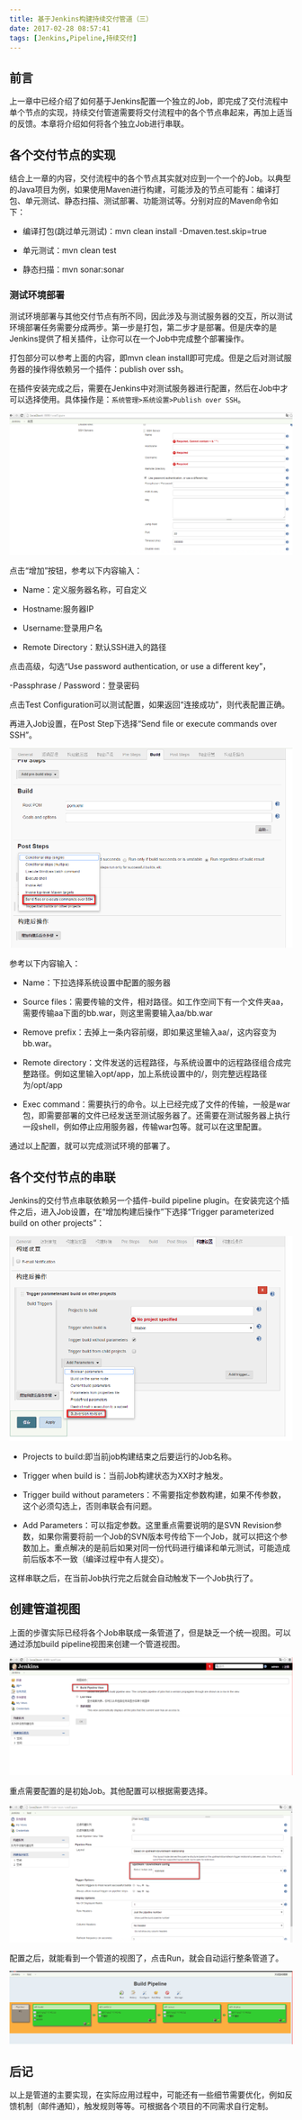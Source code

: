 ```yaml
---
title: 基于Jenkins构建持续交付管道（三）
date: 2017-02-28 08:57:41
tags: [Jenkins,Pipeline,持续交付]
---
```


## 前言

上一章中已经介绍了如何基于Jenkins配置一个独立的Job，即完成了交付流程中单个节点的实现，持续交付管道需要将交付流程中的各个节点串起来，再加上适当的反馈。本章将介绍如何将各个独立Job进行串联。

## 各个交付节点的实现

结合上一章的内容，交付流程中的各个节点其实就对应到一个一个的Job。以典型的Java项目为例，如果使用Maven进行构建，可能涉及的节点可能有：编译打包、单元测试、静态扫描、测试部署、功能测试等。分别对应的Maven命令如下：

- 编译打包(跳过单元测试)：mvn clean install -Dmaven.test.skip=true

- 单元测试：mvn clean test

- 静态扫描：mvn sonar:sonar

### 测试环境部署

测试环境部署与其他交付节点有所不同，因此涉及与测试服务器的交互，所以测试环境部署任务需要分成两步。第一步是打包，第二步才是部署。但是庆幸的是Jenkins提供了相关插件，让你可以在一个Job中完成整个部署操作。

打包部分可以参考上面的内容，即mvn clean install即可完成。但是之后对测试服务器的操作得依赖另一个插件：publish over ssh。

在插件安装完成之后，需要在Jenkins中对测试服务器进行配置，然后在Job中才可以选择使用。具体操作是：`系统管理>系统设置>Publish over SSH`。

![](https://raw.githubusercontent.com/AngryTester/blog/master/%E5%9F%BA%E4%BA%8EJenkins%E6%9E%84%E5%BB%BA%E6%8C%81%E7%BB%AD%E4%BA%A4%E4%BB%98%E7%AE%A1%E9%81%93%EF%BC%88%E4%B8%89%EF%BC%89/1.png)

点击“增加”按钮，参考以下内容输入：

- Name：定义服务器名称，可自定义

- Hostname:服务器IP

- Username:登录用户名

- Remote Directory：默认SSH进入的路径

点击高级，勾选“Use password authentication, or use a different key”，

-Passphrase / Password：登录密码

点击Test Configuration可以测试配置，如果返回“连接成功”，则代表配置正确。

再进入Job设置，在Post Step下选择“Send file or execute commands over SSH”。

![](https://raw.githubusercontent.com/AngryTester/blog/master/%E5%9F%BA%E4%BA%8EJenkins%E6%9E%84%E5%BB%BA%E6%8C%81%E7%BB%AD%E4%BA%A4%E4%BB%98%E7%AE%A1%E9%81%93%EF%BC%88%E4%B8%89%EF%BC%89/2.png)

参考以下内容输入：

- Name：下拉选择系统设置中配置的服务器

- Source files：需要传输的文件，相对路径。如工作空间下有一个文件夹aa，需要传输aa下面的bb.war，则这里需要输入aa/bb.war

- Remove prefix：去掉上一条内容前缀，即如果这里输入aa/，这内容变为bb.war。

- Remote directory：文件发送的远程路径，与系统设置中的远程路径组合成完整路径。例如这里输入opt/app，加上系统设置中的/，则完整远程路径为/opt/app

- Exec command：需要执行的命令。以上已经完成了文件的传输，一般是war包，即需要部署的文件已经发送至测试服务器了。还需要在测试服务器上执行一段shell，例如停止应用服务器，传输war包等。就可以在这里配置。

通过以上配置，就可以完成测试环境的部署了。

## 各个交付节点的串联

Jenkins的交付节点串联依赖另一个插件-build pipeline plugin。在安装完这个插件之后，进入Job设置，在“增加构建后操作”下选择“Trigger parameterized build on other projects”：

![](https://raw.githubusercontent.com/AngryTester/blog/master/%E5%9F%BA%E4%BA%8EJenkins%E6%9E%84%E5%BB%BA%E6%8C%81%E7%BB%AD%E4%BA%A4%E4%BB%98%E7%AE%A1%E9%81%93%EF%BC%88%E4%B8%89%EF%BC%89/3.png)

- Projects to build:即当前job构建结束之后要运行的Job名称。

- Trigger when build is：当前Job构建状态为XX时才触发。

- Trigger build without parameters：不需要指定参数构建，如果不传参数，这个必须勾选上，否则串联会有问题。

- Add Parameters：可以指定参数。这里重点需要说明的是SVN Revision参数，如果你需要将前一个Job的SVN版本号传给下一个Job，就可以把这个参数加上。重点解决的是前后如果对同一份代码进行编译和单元测试，可能造成前后版本不一致（编译过程中有人提交）。

这样串联之后，在当前Job执行完之后就会自动触发下一个Job执行了。

## 创建管道视图

上面的步骤实际已经将各个Job串联成一条管道了，但是缺乏一个统一视图。可以通过添加build pipeline视图来创建一个管道视图。

![](https://raw.githubusercontent.com/AngryTester/blog/master/%E5%9F%BA%E4%BA%8EJenkins%E6%9E%84%E5%BB%BA%E6%8C%81%E7%BB%AD%E4%BA%A4%E4%BB%98%E7%AE%A1%E9%81%93%EF%BC%88%E4%B8%89%EF%BC%89/4.png)

重点需要配置的是初始Job。其他配置可以根据需要选择。

![](https://raw.githubusercontent.com/AngryTester/blog/master/%E5%9F%BA%E4%BA%8EJenkins%E6%9E%84%E5%BB%BA%E6%8C%81%E7%BB%AD%E4%BA%A4%E4%BB%98%E7%AE%A1%E9%81%93%EF%BC%88%E4%B8%89%EF%BC%89/5.png)

配置之后，就能看到一个管道的视图了，点击Run，就会自动运行整条管道了。

![](https://raw.githubusercontent.com/AngryTester/blog/master/%E5%9F%BA%E4%BA%8EJenkins%E6%9E%84%E5%BB%BA%E6%8C%81%E7%BB%AD%E4%BA%A4%E4%BB%98%E7%AE%A1%E9%81%93%EF%BC%88%E4%B8%89%EF%BC%89/6.png)

## 后记

以上是管道的主要实现，在实际应用过程中，可能还有一些细节需要优化，例如反馈机制（邮件通知），触发规则等等。可根据各个项目的不同需求自行定制。






